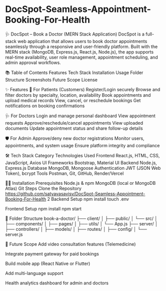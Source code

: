 # DocSpot-Seamless-Appointment-Booking-For-Health
🩺 DocSpot – Book a Doctor (MERN Stack Application)
DocSpot is a full-stack web application that allows users to book doctor appointments seamlessly through a responsive and user-friendly platform. Built with the MERN stack (MongoDB, Express.js, React.js, Node.js), the app supports real-time availability, user role management, appointment scheduling, and admin approval workflows.



📚 Table of Contents
Features
Tech Stack
Installation
Usage
Folder Structure
Screenshots
Future Scope
License



✨ Features
👤 For Patients (Customers)
Register/Login securely
Browse and filter doctors by specialty, location, availability
Book appointments and upload medical records
View, cancel, or reschedule bookings
Get notifications on booking confirmations





🩺 For Doctors
Login and manage personal dashboard
View appointment requests
Approve/reschedule/cancel appointments
View uploaded documents
Update appointment status and share follow-up details



🛡️ For Admin
Approve/deny new doctor registrations
Monitor users, appointments, and system usage
Ensure platform integrity and compliance




🛠 Tech Stack
Category	Technologies Used
Frontend	React.js, HTML, CSS, JavaScript, Axios
UI Frameworks	Bootstrap, Material UI
Backend	Node.js, Express.js
Database	MongoDB, Mongoose
Authentication	JWT (JSON Web Token), bcrypt
Tools	Postman, Git, GitHub, Render/Vercel






🧑‍💻 Installation
Prerequisites
Node.js & npm
MongoDB (local or MongoDB Atlas)
Git
Steps
Clone the Repository
 https://github.com/satyavasavisv/DocSpot-Seamless-Appointment-Booking-For-Health
2 Backend Setup
npm install touch .env

Frontend Setup
npm install npm start







📂 Folder Structure
book-a-doctor/ ├── client/ │ ├── public/ │ └── src/ │ ├── components/ │ ├── pages/ │ ├── utils/ │ └── App.js ├── server/ │ ├── controllers/ │ ├── models/ │ ├── routes/ │ ├── config/ │ └── server.js






🔮 Future Scope
Add video consultation features (Telemedicine)

Integrate payment gateway for paid bookings

Build mobile app (React Native or Flutter)

Add multi-language support

Health analytics dashboard for admin and doctors
